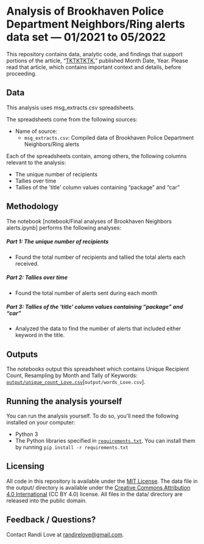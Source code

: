 # Analysis of Brookhaven Police Department Neighbors/Ring alerts data set — 01/2021 to 05/2022

This repository contains data, analytic code, and findings that support portions of the article, “[TKTKTKTK](https://www.google.com),” published Month Date, Year. Please read that article, which contains important context and details, before proceeding.

## Data

This analysis uses msg_extracts.csv spreadsheets.

The spreadsheets come from the following sources:

- Name of source:
  - `msg_extracts.csv`: Compiled data of Brookhaven Police Department Neighbors/Ring alerts

Each of the spreadsheets contain, among others, the following columns relevant to the analysis:

- The unique number of recipients
- Tallies over time
- Tallies of the 'title' column values containing “package” and “car”

## Methodology

The notebook [notebook/Final analyses of Brookhaven Neighbors alerts.ipynb] performs the following analyses:

##### Part 1: The unique number of recipients

- Found the total number of recipients and tallied the total alerts each received. 

##### Part 2: Tallies over time

- Found the total number of alerts sent during each month 

##### Part 3: Tallies of the 'title' column values containing “package” and “car”

- Analyzed the data to find the number of alerts that included either keyword in the title.

## Outputs

The notebooks output this spreadsheet which contains Unique Recipient Count, Resampling by Month and Tally of Keywords: [`output/unique_count_Love.csv`](output/resampling_Love.csv)[`output/words_Love.csv`].

## Running the analysis yourself

You can run the analysis yourself. To do so, you'll need the following installed on your computer:

- Python 3
- The Python libraries specified in [`requirements.txt`](requirements.txt). You can install them by running `pip install -r requirements.txt`

## Licensing

All code in this repository is available under the [MIT License](https://opensource.org/licenses/MIT). The data file in the output/ directory is available under the [Creative Commons Attribution 4.0 International](https://creativecommons.org/licenses/by/4.0/) (CC BY 4.0) license. All files in the data/ directory are released into the public domain.

## Feedback / Questions?

Contact Randi Love at randirelove@gmail.com.
